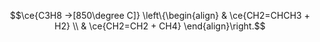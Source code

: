 $$\ce{C3H8 ->[850\degree C]} \left\{\begin{align} & \ce{CH2=CHCH3 + H2} \\ & \ce{CH2=CH2 + CH4} \end{align}\right.$$